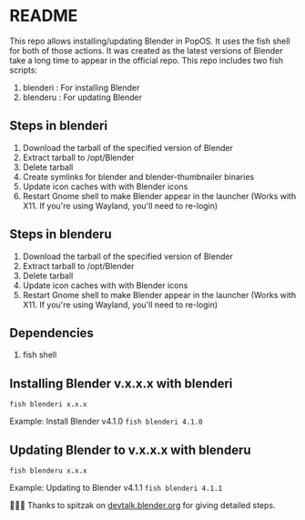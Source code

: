 # README

This repo allows installing/updating Blender in PopOS. It uses the fish shell for both of those actions. It was created as the latest versions of Blender take a long time to appear in the official repo.
This repo includes two fish scripts:
1. blenderi : For installing Blender
2. blenderu : For updating Blender

## Steps in blenderi
1. Download the tarball of the specified version of Blender
2. Extract tarball to /opt/Blender
3. Delete tarball
4. Create symlinks for blender and blender-thumbnailer binaries
5. Update icon caches with with Blender icons
6. Restart Gnome shell to make Blender appear in the launcher (Works with X11. If you're using Wayland, you'll need to re-login)

## Steps in blenderu
1. Download the tarball of the specified version of Blender
2. Extract tarball to /opt/Blender
3. Delete tarball
4. Update icon caches with with Blender icons
5. Restart Gnome shell to make Blender appear in the launcher (Works with X11. If you're using Wayland, you'll need to re-login)

## Dependencies
1. fish shell

## Installing Blender v.x.x.x with blenderi
```fish blenderi x.x.x```

Example: Install Blender v4.1.0
```fish blenderi 4.1.0```

## Updating Blender to v.x.x.x with blenderu
```fish blenderu x.x.x```

Example: Updating to Blender v4.1.1
```fish blenderi 4.1.1```

👏👏👏 Thanks to spitzak on [devtalk.blender.org](https://devtalk.blender.org/t/how-to-install-in-linux-including-desktop-icons/33513/6) for giving detailed steps.
